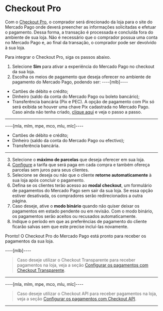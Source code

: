# Checkout Pro
 
Com o [Checkout Pro](/developers/pt/docs/checkout-pro/landing), o comprador será direcionado da loja para o site do Mercado Pago onde deverá preencher as informações solicitadas e efetuar o pagamento. Dessa forma, a transação é processada e concluída fora do ambiente de sua loja. Não é necessário que o comprador possua uma conta no Mercado Pago e, ao final da transação, o comprador pode ser devolvido à sua loja.
 
Para integrar o Checkout Pro, siga os passos abaixo.
 
1. Selecione **Sim** para ativar a experiência do Mercado Pago no checkout da sua loja. 
2. Escolha os meios de pagamento que deseja oferecer no ambiente de pagamento do Mercado Pago, podendo ser: 
 ----[mlb]---- 
 * Cartões de débito e crédito; 
 * Dinheiro (saldo da conta do Mercado Pago ou boleto bancário); 
 * Transferência bancária (Pix e PEC). A opção de pagamento com Pix só será exibida se houver uma chave Pix cadastrada no Mercado Pago. Caso ainda não tenha criado, [clique aqui](https://www.youtube.com/watch?v=60tApKYVnkA) e veja o passo a passo.
 ------------ 
----[mla, mlm, mpe, mco, mlu, mlc]---- 
 * Cartões de débito e crédito;
 * Dinheiro (saldo da conta do Mercado Pago ou efectivo);
 * Transferência bancária. 
  ------------
3. Selecione o **máximo de parcelas** que deseja oferecer em sua loja.
4. [Configure](https://www.mercadopago[FAKER][URL][DOMAIN]/costs-section#from-section=menu) a tarifa que será paga em cada compra e também ofereça parcelas sem juros para seus clientes.
5. Selecione se deseja ou não que o cliente **retorne automaticamente** à sua loja após concluir o pagamento.
6. Defina se os clientes terão acesso ao **modal checkout**, um formulário de pagamentos do Mercado Pago sem sair da sua loja. Se essa opção estiver desativada, os compradores serão redirecionados a outra página.
7. Caso deseje, ative o **modo binário** quando não quiser deixar os pagamentos em estado pendente ou em revisão. Com o modo binário, os pagamentos serão aceitos ou recusados automaticamente.
8. Indique o período em que as preferências de pagamento do cliente ficarão salvas sem que este precise incluí-las novamente.

Pronto! O Checkout Pro do Mercado Pago está pronto para receber os pagamentos da sua loja.

----[mlb]---- 
> Caso deseje utilizar o Checkout Transparente para receber pagamentos na loja, veja a seção [Configurar os pagamentos com Checkout Transparente](/developers/pt/docs/prestashop/payment-configuration/checkout-api/introduction).
------------

----[mla, mlm, mpe, mco, mlu, mlc]---- 
> Caso deseje utilizar o Checkout API para receber pagamentos na loja, veja a seção [Configurar os pagamentos com Checkout API](/developers/pt/docs/prestashop/payment-configuration/checkout-api/introduction).
------------